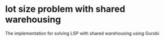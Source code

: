 # lot size problem with shared warehousing
The implementation for solving LSP with shared warehousing using Gurobi
